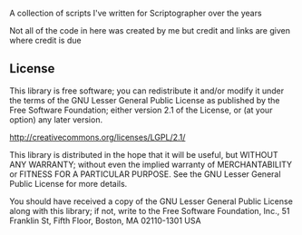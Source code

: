 A collection of scripts I've written for Scriptographer over the years

Not all of the code in here was created by me
but credit and links are given where credit is due


License
------
This library is free software; you can redistribute it and/or
modify it under the terms of the GNU Lesser General Public
License as published by the Free Software Foundation; either
version 2.1 of the License, or (at your option) any later version.

http://creativecommons.org/licenses/LGPL/2.1/

This library is distributed in the hope that it will be useful,
but WITHOUT ANY WARRANTY; without even the implied warranty of
MERCHANTABILITY or FITNESS FOR A PARTICULAR PURPOSE.	See the GNU
Lesser General Public License for more details.

You should have received a copy of the GNU Lesser General Public
License along with this library; if not, write to the Free Software
Foundation, Inc., 51 Franklin St, Fifth Floor, Boston, MA	02110-1301	USA
